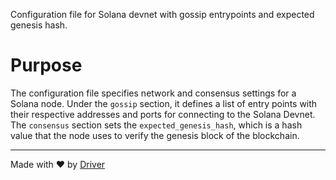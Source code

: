 <!--------------------------------------------------------------------------------->
<!-- IMPORTANT: This file is auto-generated by Driver (https://driver.ai). -------->
<!-- Manual edits may be overwritten on future commits. --------------------------->
<!--------------------------------------------------------------------------------->

Configuration file for Solana devnet with gossip entrypoints and expected genesis hash.

# Purpose
The configuration file specifies network and consensus settings for a Solana node. Under the `gossip` section, it defines a list of entry points with their respective addresses and ports for connecting to the Solana Devnet. The `consensus` section sets the `expected_genesis_hash`, which is a hash value that the node uses to verify the genesis block of the blockchain.

---
Made with ❤️ by [Driver](https://www.driver.ai/)